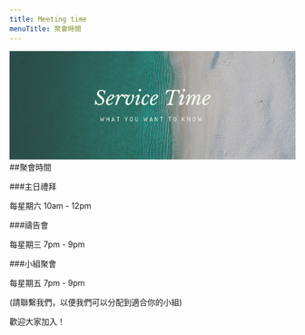```yaml
---
title: Meeting time 
menuTitle: 聚會時間
---
```

![](./Service.png)
##聚會時間

###主日禮拜

每星期六 10am - 12pm
 
###禱告會

每星期三 7pm - 9pm

###小組聚會

每星期五 7pm - 9pm

(請聯繫我們，以便我們可以分配到適合你的小組)

歡迎大家加入！
